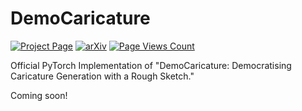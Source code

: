 # DemoCaricature

[![Project Page](https://img.shields.io/badge/Project-Page-green.svg)](https://democaricature.github.io)
[![arXiv](https://img.shields.io/badge/arXiv-2312.04364-b31b1b.svg)](https://arxiv.org/abs/2312.04364)
[![Page Views Count](https://badges.toozhao.com/badges/01HH2FQN0E8N63YV8DD088Q4KP/blue.svg)](https://badges.toozhao.com/stats/01HH2FQN0E8N63YV8DD088Q4KP "Get your own page views count badge on badges.toozhao.com")

Official PyTorch Implementation of "DemoCaricature: Democratising Caricature Generation with a Rough Sketch."

Coming soon!

